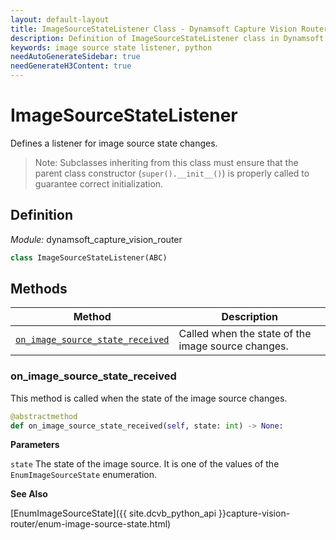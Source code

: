 ```yaml
---
layout: default-layout
title: ImageSourceStateListener Class - Dynamsoft Capture Vision Router Module Python Edition API Reference
description: Definition of ImageSourceStateListener class in Dynamsoft Capture Vision Module Python Edition.
keywords: image source state listener, python
needAutoGenerateSidebar: true
needGenerateH3Content: true
---
```


# ImageSourceStateListener

Defines a listener for image source state changes.

>Note: Subclasses inheriting from this class must ensure that the parent class constructor (`super().__init__()`) is properly called to guarantee correct initialization.

## Definition

*Module:* dynamsoft_capture_vision_router

```python
class ImageSourceStateListener(ABC)
```

## Methods

| Method                                                    | Description                                        |
| --------------------------------------------------------- | -------------------------------------------------- |
| [`on_image_source_state_received`](#on_image_source_state_received) | Called when the state of the image source changes. |

### on_image_source_state_received

This method is called when the state of the image source changes.

```python
@abstractmethod
def on_image_source_state_received(self, state: int) -> None:
```

**Parameters**

`state` The state of the image source. It is one of the values of the `EnumImageSourceState` enumeration.

**See Also**

[EnumImageSourceState]({{ site.dcvb_python_api }}capture-vision-router/enum-image-source-state.html)
